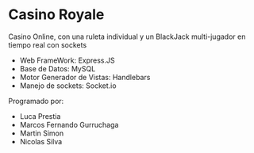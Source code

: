 # Casino Royale
Casino Online, con una ruleta individual y un BlackJack multi-jugador en tiempo real con sockets
- Web FrameWork: Express.JS
- Base de Datos: MySQL
- Motor Generador de Vistas: Handlebars
- Manejo de sockets: Socket.io
  
Programado por:
- Luca Prestia
- Marcos Fernando Gurruchaga
- Martin Simon 
- Nicolas Silva
